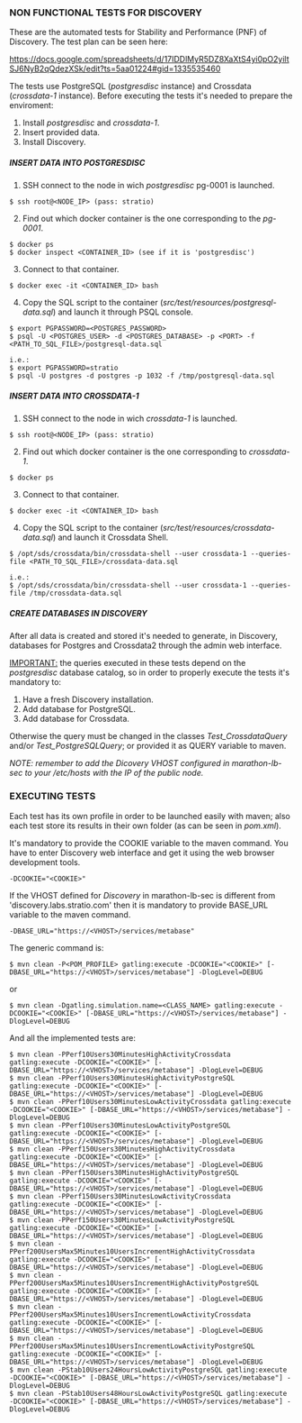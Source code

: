 ### NON FUNCTIONAL TESTS FOR DISCOVERY

These are the automated tests for Stability and Performance (PNF) of Discovery. The test plan can be seen here:

https://docs.google.com/spreadsheets/d/17IDDlMyR5DZ8XaXtS4yi0pO2yiltSJ6NyB2qQdezXSk/edit?ts=5aa01224#gid=1335535460  

The tests use PostgreSQL (<i>postgresdisc</i> instance) and Crossdata (<i>crossdata-1</i> instance). Before executing the tests it's needed to prepare the enviroment:
1. Install <i>postgresdisc</i> and <i>crossdata-1</i>.
2. Insert provided data.
3. Install Discovery.

##### INSERT DATA INTO <i>POSTGRESDISC</i>

1. SSH connect to the node in wich <i>postgresdisc</i> pg-0001 is launched.
```
$ ssh root@<NODE_IP> (pass: stratio)
```
2. Find out which docker container is the one corresponding to the <i>pg-0001</i>.
```
$ docker ps
$ docker inspect <CONTAINER_ID> (see if it is 'postgresdisc')	
```
3. Connect to that container.
```
$ docker exec -it <CONTAINER_ID> bash
```
4. Copy the SQL script to the container (<i>src/test/resources/postgresql-data.sql</i>) and launch it through PSQL console.
```
$ export PGPASSWORD=<POSTGRES_PASSWORD>
$ psql -U <POSTGRES_USER> -d <POSTGRES_DATABASE> -p <PORT> -f <PATH_TO_SQL_FILE>/postgresql-data.sql
 
i.e.:
$ export PGPASSWORD=stratio
$ psql -U postgres -d postgres -p 1032 -f /tmp/postgresql-data.sql
```

##### INSERT DATA INTO <i>CROSSDATA-1</i>

1. SSH connect to the node in wich <i>crossdata-1</i> is launched.
```
$ ssh root@<NODE_IP> (pass: stratio)
```
2. Find out which docker container is the one corresponding to <i>crossdata-1</i>.
```
$ docker ps
```
3. Connect to that container.
```
$ docker exec -it <CONTAINER_ID> bash
```
4. Copy the SQL script to the container (<i>src/test/resources/crossdata-data.sql</i>) and launch it Crossdata Shell.
```
$ /opt/sds/crossdata/bin/crossdata-shell --user crossdata-1 --queries-file <PATH_TO_SQL_FILE>/crossdata-data.sql
 
i.e.:
$ /opt/sds/crossdata/bin/crossdata-shell --user crossdata-1 --queries-file /tmp/crossdata-data.sql
```

##### CREATE DATABASES IN DISCOVERY

After all data is created and stored it's needed to generate, in Discovery, databases for Postgres and Crossdata2 through the admin web interface.

<u>IMPORTANT:</u> the queries executed in these tests depend on the <i>postgresdisc</i> database catalog, so in order to properly execute the tests it's mandatory to:
1. Have a fresh Discovery installation.
2. Add database for PostgreSQL.
3. Add database for Crossdata.

Otherwise the query must be changed in the classes <i>Test_CrossdataQuery</i> and/or <i>Test_PostgreSQLQuery</i>; or provided it as QUERY variable to maven.

<i>NOTE: remember to add the Dicovery VHOST configured in marathon-lb-sec to your /etc/hosts with the IP of the public node.</i>

### EXECUTING TESTS

Each test has its own profile in order to be launched easily with maven; also each test store its results in their own folder (as can be seen in <i>pom.xml</i>).

It's mandatory to provide the COOKIE variable to the maven command. You have to enter Discovery web interface and get it using the web browser development tools.
```
-DCOOKIE="<COOKIE>"
```
If the VHOST defined for <i>Discovery</i> in marathon-lb-sec is different from 'discovery.labs.stratio.com' then it is mandatory to provide BASE_URL variable to the maven command.
```
-DBASE_URL="https://<VHOST>/services/metabase"
```
The generic command is:
```
$ mvn clean -P<POM_PROFILE> gatling:execute -DCOOKIE="<COOKIE>" [-DBASE_URL="https://<VHOST>/services/metabase"] -DlogLevel=DEBUG
```
or
```
$ mvn clean -Dgatling.simulation.name=<CLASS_NAME> gatling:execute -DCOOKIE="<COOKIE>" [-DBASE_URL="https://<VHOST>/services/metabase"] -DlogLevel=DEBUG
```
And all the implemented tests are:
```
$ mvn clean -PPerf10Users30MinutesHighActivityCrossdata gatling:execute -DCOOKIE="<COOKIE>" [-DBASE_URL="https://<VHOST>/services/metabase"] -DlogLevel=DEBUG
$ mvn clean -PPerf10Users30MinutesHighActivityPostgreSQL gatling:execute -DCOOKIE="<COOKIE>" [-DBASE_URL="https://<VHOST>/services/metabase"] -DlogLevel=DEBUG
$ mvn clean -PPerf10Users30MinutesLowActivityCrossdata gatling:execute -DCOOKIE="<COOKIE>" [-DBASE_URL="https://<VHOST>/services/metabase"] -DlogLevel=DEBUG
$ mvn clean -PPerf10Users30MinutesLowActivityPostgreSQL gatling:execute -DCOOKIE="<COOKIE>" [-DBASE_URL="https://<VHOST>/services/metabase"] -DlogLevel=DEBUG
$ mvn clean -PPerf150Users30MinutesHighActivityCrossdata gatling:execute -DCOOKIE="<COOKIE>" [-DBASE_URL="https://<VHOST>/services/metabase"] -DlogLevel=DEBUG
$ mvn clean -PPerf150Users30MinutesHighActivityPostgreSQL gatling:execute -DCOOKIE="<COOKIE>" [-DBASE_URL="https://<VHOST>/services/metabase"] -DlogLevel=DEBUG
$ mvn clean -PPerf150Users30MinutesLowActivityCrossdata gatling:execute -DCOOKIE="<COOKIE>" [-DBASE_URL="https://<VHOST>/services/metabase"] -DlogLevel=DEBUG
$ mvn clean -PPerf150Users30MinutesLowActivityPostgreSQL gatling:execute -DCOOKIE="<COOKIE>" [-DBASE_URL="https://<VHOST>/services/metabase"] -DlogLevel=DEBUG
$ mvn clean -PPerf200UsersMax5Minutes10UsersIncrementHighActivityCrossdata gatling:execute -DCOOKIE="<COOKIE>" [-DBASE_URL="https://<VHOST>/services/metabase"] -DlogLevel=DEBUG
$ mvn clean -PPerf200UsersMax5Minutes10UsersIncrementHighActivityPostgreSQL gatling:execute -DCOOKIE="<COOKIE>" [-DBASE_URL="https://<VHOST>/services/metabase"] -DlogLevel=DEBUG
$ mvn clean -PPerf200UsersMax5Minutes10UsersIncrementLowActivityCrossdata gatling:execute -DCOOKIE="<COOKIE>" [-DBASE_URL="https://<VHOST>/services/metabase"] -DlogLevel=DEBUG
$ mvn clean -PPerf200UsersMax5Minutes10UsersIncrementLowActivityPostgreSQL gatling:execute -DCOOKIE="<COOKIE>" [-DBASE_URL="https://<VHOST>/services/metabase"] -DlogLevel=DEBUG
$ mvn clean -PStab10Users24HoursLowActivityPostgreSQL gatling:execute -DCOOKIE="<COOKIE>" [-DBASE_URL="https://<VHOST>/services/metabase"] -DlogLevel=DEBUG
$ mvn clean -PStab10Users48HoursLowActivityPostgreSQL gatling:execute -DCOOKIE="<COOKIE>" [-DBASE_URL="https://<VHOST>/services/metabase"] -DlogLevel=DEBUG
```
